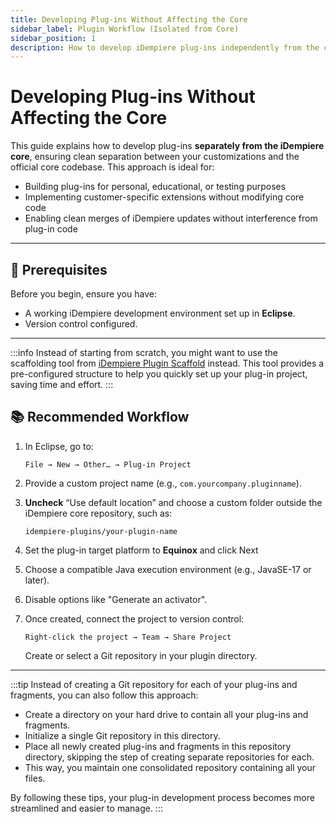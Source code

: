 ```yaml
---
title: Developing Plug-ins Without Affecting the Core
sidebar_label: Plugin Workflow (Isolated from Core)
sidebar_position: 1
description: How to develop iDempiere plug-ins independently from the core codebase
---
```


# Developing Plug-ins Without Affecting the Core

This guide explains how to develop plug-ins **separately from the iDempiere core**, ensuring clean separation between your customizations and the official core codebase. This approach is ideal for:

- Building plug-ins for personal, educational, or testing purposes
- Implementing customer-specific extensions without modifying core code
- Enabling clean merges of iDempiere updates without interference from plug-in code

---

## 🧰 Prerequisites

Before you begin, ensure you have:

- A working iDempiere development environment set up in **Eclipse**.
- Version control configured.

---

:::info 
Instead of starting from scratch, you might want to use the scaffolding tool from [iDempiere Plugin Scaffold](https://github.com/saulojg/idempiere-plugin-scaffold/) instead. This tool provides a pre-configured structure to help you quickly set up your plug-in project, saving time and effort.
:::

## 📚 Recommended Workflow

1. In Eclipse, go to:

   ```
   File → New → Other… → Plug-in Project
   ```

2. Provide a custom project name (e.g., `com.yourcompany.pluginname`).

3. **Uncheck** “Use default location” and choose a custom folder outside the iDempiere core repository, such as:

   ```
   idempiere-plugins/your-plugin-name
   ```

4. Set the plug-in target platform to **Equinox** and click Next

5. Choose a compatible Java execution environment (e.g., JavaSE-17 or later).

6. Disable options like "Generate an activator".

7. Once created, connect the project to version control:

   ```
   Right-click the project → Team → Share Project
   ```

   Create or select a Git repository in your plugin directory.

---

:::tip
Instead of creating a Git repository for each of your plug-ins and fragments, you can also follow this approach:
- Create a directory on your hard drive to contain all your plug-ins and fragments.
- Initialize a single Git repository in this directory.
- Place all newly created plug-ins and fragments in this repository directory, skipping the step of creating separate repositories for each.
- This way, you maintain one consolidated repository containing all your files.

By following these tips, your plug-in development process becomes more streamlined and easier to manage.
:::